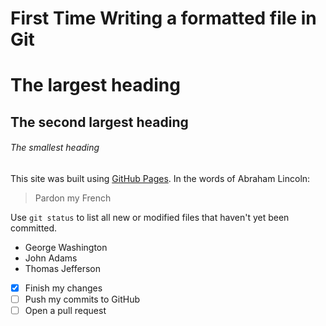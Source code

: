 # First Time Writing a formatted file in Git
# The largest heading
## The second largest heading
###### The smallest heading
This site was built using [GitHub Pages](https://pages.github.com/).
In the words of Abraham Lincoln:

> Pardon my French

Use `git status` to list all new or modified files that haven't yet been committed.
- George Washington
- John Adams
- Thomas Jefferson

- [x] Finish my changes
- [ ] Push my commits to GitHub
- [ ] Open a pull request

